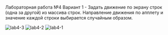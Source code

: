 Лабораторная работа №4 Вариант 1 - Задать движение по экрану строк (одна за другой) из массива строк. Направление движения по апплету и значение каждой строки выбирается случайным образом.

![lab4-3](https://github.com/user-attachments/assets/45f3a0cc-4616-4159-b9c5-cc30eaca3027)
![lab4-2](https://github.com/user-attachments/assets/86fe164b-9372-4880-ad4a-6d0d9d6f84ae)
![lab4-1](https://github.com/user-attachments/assets/fb1a6cb4-9921-46fa-82aa-b72f3bddc5ab)
